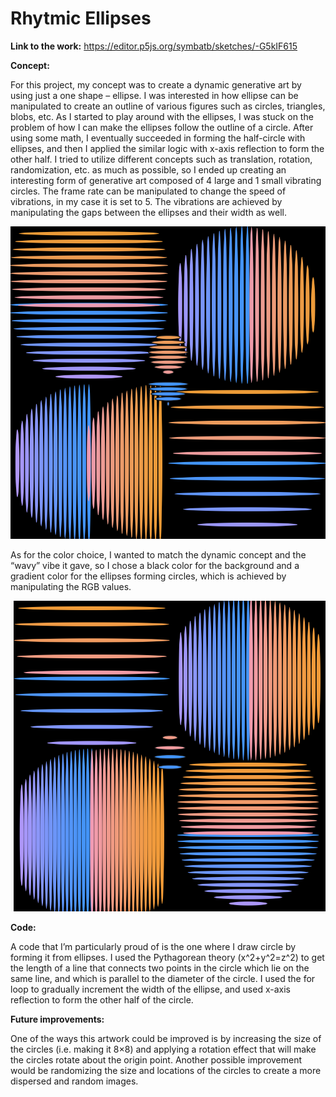 # Rhytmic Ellipses

**Link to the work:** https://editor.p5js.org/symbatb/sketches/-G5kIF615

**Concept:**

For this project, my concept was to create a dynamic generative art by using just a one shape – ellipse. I was interested in how ellipse can be manipulated to create an outline of various figures such as circles, triangles, blobs, etc.
As I started to play around with the ellipses, I was stuck on the problem of how I can make the ellipses follow the outline of a circle. After using some math, I eventually succeeded in forming the half-circle with ellipses, and then I applied the similar logic with x-axis reflection to form the other half.
I tried to utilize different concepts such as translation, rotation, randomization, etc. as much as possible, so I ended up creating an interesting form of generative art composed of 4 large and 1 small vibrating circles. The frame rate can be manipulated to change the speed of vibrations, in my case it is set to 5. The vibrations are achieved by manipulating the gaps between the ellipses and their width as well.

![](bin/img1.png)

As for the color choice, I wanted to match the dynamic concept and the “wavy” vibe it gave, so I chose a black color for the background and a gradient color for the ellipses forming circles, which is achieved by manipulating the RGB values.

![](bin/img2.png)

**Code:**

A code that I’m particularly proud of is the one where I draw circle by forming it from ellipses.  I used the Pythagorean theory (x^2+y^2=z^2) to get the length of a line that connects  two points in the circle which lie on the same line, and which is parallel to the diameter of the circle.  I used the for loop to gradually increment the width of the ellipse, and used x-axis reflection to form the other half of the circle.

**Future improvements:**

One of the ways this artwork could be improved is by increasing the size of the circles (i.e. making it 8×8) and applying a rotation effect that will make the circles rotate about the origin point. Another possible improvement would be randomizing the size and locations of the circles to create a more dispersed and random images.
